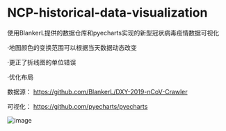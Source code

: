 # NCP-historical-data-visualization
使用BlankerL提供的数据仓库和pyecharts实现的新型冠状病毒疫情数据可视化

·地图颜色的变换范围可以根据当天数据动态改变

·更正了折线图的单位错误

·优化布局

数据源：
https://github.com/BlankerL/DXY-2019-nCoV-Crawler

可视化：
https://github.com/pyecharts/pyecharts

![image](https://github.com/Mistletoer/NCP-historical-data-visualization-2019-nCoV-/blob/master/demo.gif)
